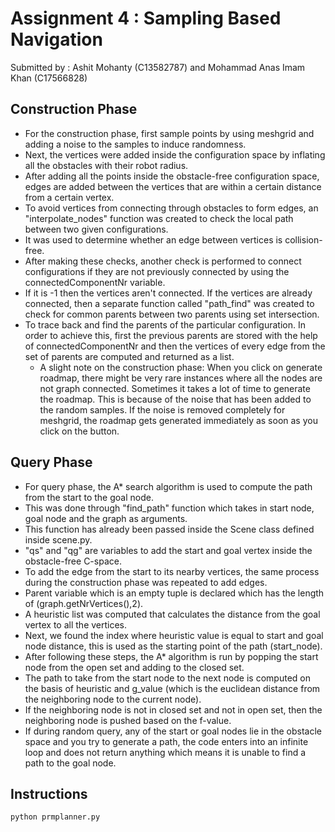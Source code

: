 # Assignment 4 : Sampling Based Navigation
Submitted by : Ashit Mohanty (C13582787) and Mohammad Anas Imam Khan (C17566828)

## Construction Phase  
- For the construction phase, first sample points by using meshgrid and adding a noise to the samples to induce randomness. 
- Next, the vertices were added inside the configuration space by inflating all the obstacles with their robot radius. 
- After adding all the points inside the obstacle-free configuration space, edges are added between the vertices that are within a certain distance from a certain vertex. 
- To avoid vertices from connecting through obstacles to form edges, an "interpolate_nodes" function was created to check the local path between two given configurations. 
- It was used to determine whether an edge between vertices is collision-free. 
- After making these checks, another check is performed to connect configurations if they are not previously connected by using the connectedComponentNr variable. 
- If it is -1 then the vertices aren't connected. If the vertices are already connected, then a separate function called "path_find" was created to check for common parents between two parents using set intersection. 
- To trace back and find the parents of the particular configuration. In order to achieve this, first the previous parents are stored with the help of connectedComponentNr and then the vertices of every edge from the set of parents are computed and returned as a list.
  - A slight note on the construction phase: When you click on generate roadmap, there might be very rare instances where all the nodes are not graph connected. Sometimes it takes a lot of time to generate the roadmap. This is because of the noise that has been added to the random samples. If the noise is removed completely for meshgrid, the roadmap gets generated immediately as soon as you click on the button. 

## Query Phase 
- For query phase, the A* search algorithm is used to compute the path from the start to the goal node. 
- This was done through "find_path" function which takes in start node, goal node and the graph as arguments. 
- This function has already been passed inside the Scene class defined inside scene.py. 
- "qs" and "qg" are variables to add the start and goal vertex inside the obstacle-free C-space.
- To add the edge from the start to its nearby vertices, the same process during the construction phase was repeated to add edges. 
- Parent variable which is an empty tuple is declared which has the length of (graph.getNrVertices(),2). 
- A heuristic list was computed that calculates the distance from the goal vertex to all the vertices. 
- Next, we found the index where heuristic value is equal to start and goal node distance, this is used as the starting point of the path (start_node). 
- After following these steps, the A* algorithm is run by popping the start node from the open set and adding to the closed set. 
- The path to take from the start node to the next node is computed on the basis of heuristic and g_value (which is the euclidean distance from the neighboring node to the current node). 
- If the neighboring node is not in closed set and not in open set, then the neighboring node is pushed based on the f-value. 
- If during random query, any of the start or goal nodes lie in the obstacle space and you try to generate a path, the code enters into an infinite loop and does not return anything which means it is unable to find a path to the goal node.  

## Instructions
`python prmplanner.py`
